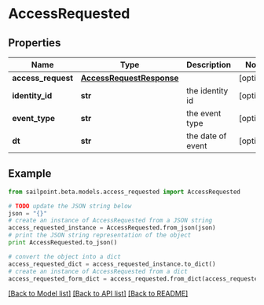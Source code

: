 # AccessRequested


## Properties

Name | Type | Description | Notes
------------ | ------------- | ------------- | -------------
**access_request** | [**AccessRequestResponse**](AccessRequestResponse.md) |  | [optional] 
**identity_id** | **str** | the identity id | [optional] 
**event_type** | **str** | the event type | [optional] 
**dt** | **str** | the date of event | [optional] 

## Example

```python
from sailpoint.beta.models.access_requested import AccessRequested

# TODO update the JSON string below
json = "{}"
# create an instance of AccessRequested from a JSON string
access_requested_instance = AccessRequested.from_json(json)
# print the JSON string representation of the object
print AccessRequested.to_json()

# convert the object into a dict
access_requested_dict = access_requested_instance.to_dict()
# create an instance of AccessRequested from a dict
access_requested_form_dict = access_requested.from_dict(access_requested_dict)
```
[[Back to Model list]](../README.md#documentation-for-models) [[Back to API list]](../README.md#documentation-for-api-endpoints) [[Back to README]](../README.md)


